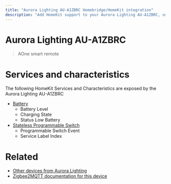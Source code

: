 ```yaml
---
title: "Aurora Lighting AU-A1ZBRC Homebridge/HomeKit integration"
description: "Add HomeKit support to your Aurora Lighting AU-A1ZBRC, using Homebridge, Zigbee2MQTT and homebridge-z2m."
---
```

<!---
This file has been GENERATED using src/docgen/docgen.ts
DO NOT EDIT THIS FILE MANUALLY!
-->
# Aurora Lighting AU-A1ZBRC
> AOne smart remote


# Services and characteristics
The following HomeKit Services and Characteristics are exposed by
the Aurora Lighting AU-A1ZBRC

* [Battery](../../battery.md)
  * Battery Level
  * Charging State
  * Status Low Battery
* [Stateless Programmable Switch](../../action.md)
  * Programmable Switch Event
  * Service Label Index


# Related
* [Other devices from Aurora Lighting](../index.md#aurora_lighting)
* [Zigbee2MQTT documentation for this device](https://www.zigbee2mqtt.io/devices/AU-A1ZBRC.html)